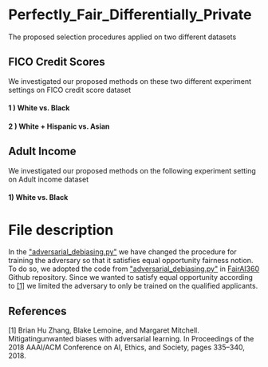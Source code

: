 # Perfectly_Fair_Differentially_Private

The proposed selection procedures applied on two different datasets

## FICO Credit Scores

We investigated our proposed methods on these two different experiment settings on FICO credit score dataset

#### 1 ) White vs. Black
#### 2 ) White + Hispanic vs. Asian


## Adult Income 

We investigated our proposed methods on the following experiment setting on Adult income dataset

#### 1) White vs. Black

# File description

In the ["adversarial_debiasing.py"](https://github.com/FairPrivate/Perfectly_Fair_Differentially_Private/blob/main/adversarial_debiasing.py) we have changed the procedure for training the adversary so that it satisfies equal opportunity fairness notion. To do so, we adopted the code from ["adversarial_debiasing.py"](https://github.com/Trusted-AI/AIF360/blob/master/aif360/algorithms/inprocessing/adversarial_debiasing.py) in [FairAI360](https://github.com/Trusted-AI/AIF360) Github repository. Since we wanted to satisfy equal opportunity according to [[1]](#1) we limited the adversary to only be trained on the qualified applicants.


## References
<a id="1">[1]</a> 
Brian Hu Zhang, Blake Lemoine, and Margaret Mitchell. 
Mitigatingunwanted biases with adversarial learning. 
In Proceedings of the 2018 AAAI/ACM Conference on AI, Ethics, and Society, pages 335–340, 2018.
